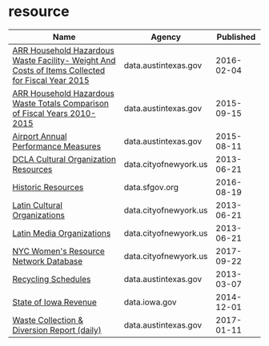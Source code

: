 # resource

Name | Agency | Published
---- | ---- | ---------
[ARR Household Hazardous Waste Facility- Weight And Costs of Items Collected for Fiscal Year 2015](../socrata/jnev-h7d5.md) | data.austintexas.gov | 2016-02-04
[ARR Household Hazardous Waste Totals Comparison of Fiscal Years 2010-2015](../socrata/cje8-pznp.md) | data.austintexas.gov | 2015-09-15
[Airport Annual Performance Measures](../socrata/x4vz-3xdy.md) | data.austintexas.gov | 2015-08-11
[DCLA Cultural Organization Resources](../socrata/rb2h-bgai.md) | data.cityofnewyork.us | 2013-06-21
[Historic Resources](../socrata/mea5-sr74.md) | data.sfgov.org | 2016-08-19
[Latin Cultural Organizations](../socrata/799n-b76v.md) | data.cityofnewyork.us | 2013-06-21
[Latin Media Organizations](../socrata/9z9b-6hvk.md) | data.cityofnewyork.us | 2013-06-21
[NYC Women's Resource Network Database](../socrata/pqg4-dm6b.md) | data.cityofnewyork.us | 2017-09-22
[Recycling Schedules](../socrata/rfif-mmvg.md) | data.austintexas.gov | 2013-03-07
[State of Iowa Revenue](../socrata/urps-v5ck.md) | data.iowa.gov | 2014-12-01
[Waste Collection & Diversion Report (daily)](../socrata/mbnu-4wq9.md) | data.austintexas.gov | 2017-01-11

